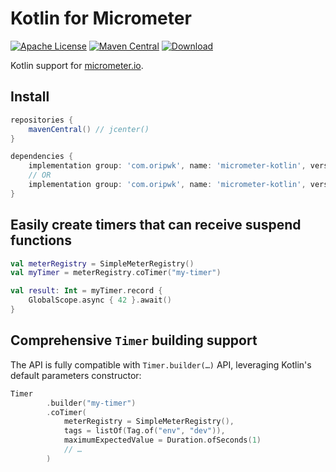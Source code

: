 # Kotlin for Micrometer
[![Apache License](https://img.shields.io/badge/license-Apache%202-green.svg)](https://www.apache.org/licenses/LICENSE-2.0) [![Maven Central](https://img.shields.io/maven-central/v/com.oripwk/micrometer-kotlin.svg)](https://search.maven.org/artifact/com.oripwk/micrometer-kotlin/0.1/jar) [ ![Download](https://api.bintray.com/packages/bintray/jcenter/com.oripwk:micrometer-kotlin/images/download.svg?version=0.1) ](https://bintray.com/bintray/jcenter/com.oripwk:micrometer-kotlin/0.1/link)

Kotlin support for [micrometer.io](https://micrometer.io).

## Install

```gradle
repositories {
    mavenCentral() // jcenter()
}
```

```gradle
dependencies {
    implementation group: 'com.oripwk', name: 'micrometer-kotlin', version: '0.1'
    // OR
    implementation group: 'com.oripwk', name: 'micrometer-kotlin', version: '0.1.kotlin12'
}
```

## Easily create timers that can receive suspend functions

```kotlin
val meterRegistry = SimpleMeterRegistry()
val myTimer = meterRegistry.coTimer("my-timer")

val result: Int = myTimer.record {
    GlobalScope.async { 42 }.await()
}
```

## Comprehensive `Timer` building support

The API is fully compatible with `Timer.builder(…)` API, leveraging Kotlin's default parameters constructor:

```kotlin
Timer
        .builder("my-timer")
        .coTimer(
            meterRegistry = SimpleMeterRegistry(),
            tags = listOf(Tag.of("env", "dev")),
            maximumExpectedValue = Duration.ofSeconds(1)
            // …
        )
```

